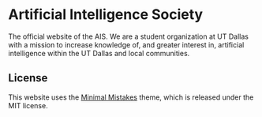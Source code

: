 # Artificial Intelligence Society
The official website of the AIS. We are a student organization at UT Dallas with a mission to increase knowledge of, 
and greater interest in, artificial intelligence within the UT Dallas and local communities.

## License
This website uses the [Minimal Mistakes](https://mmistakes.github.io/minimal-mistakes/) theme, which is released under
the MIT license.
